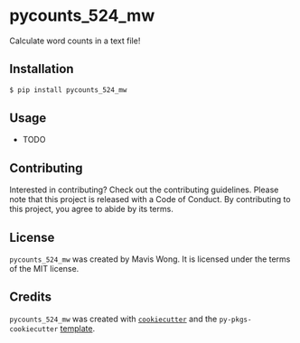 # pycounts_524_mw

Calculate word counts in a text file!

## Installation

```bash
$ pip install pycounts_524_mw
```

## Usage

- TODO

## Contributing

Interested in contributing? Check out the contributing guidelines. Please note that this project is released with a Code of Conduct. By contributing to this project, you agree to abide by its terms.

## License

`pycounts_524_mw` was created by Mavis Wong. It is licensed under the terms of the MIT license.

## Credits

`pycounts_524_mw` was created with [`cookiecutter`](https://cookiecutter.readthedocs.io/en/latest/) and the `py-pkgs-cookiecutter` [template](https://github.com/py-pkgs/py-pkgs-cookiecutter).
